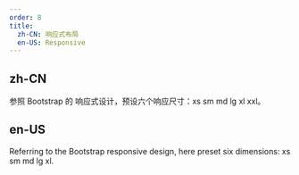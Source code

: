 ```yaml
---
order: 8
title:
  zh-CN: 响应式布局
  en-US: Responsive
---
```


## zh-CN

参照 Bootstrap 的 响应式设计，预设六个响应尺寸：xs sm md lg xl  xxl。

## en-US

Referring to the Bootstrap responsive design, here preset six dimensions: xs sm md lg xl.
